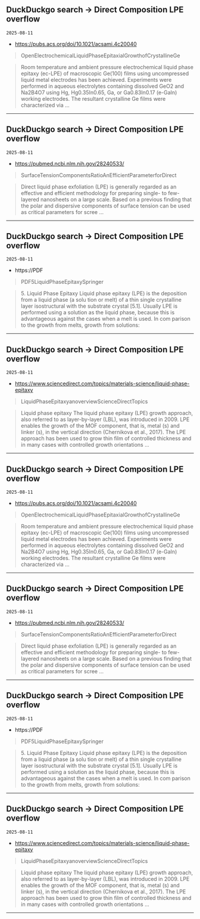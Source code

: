 ## DuckDuckgo search -> Direct Composition LPE overflow
`2025-08-11`

* https://pubs.acs.org/doi/10.1021/acsami.4c20040

<blockquote>
 OpenElectrochemicalLiquidPhaseEpitaxialGrowthofCrystallineGe
</blockquote>
<blockquote>
Room temperature and ambient pressure electrochemical liquid phase epitaxy (ec-LPE) of macroscopic Ge(100) films using uncompressed liquid metal electrodes has been achieved. Experiments were performed in aqueous electrolytes containing dissolved GeO2 and Na2B4O7 using Hg, Hg0.35In0.65, Ga, or Ga0.83In0.17 (e-GaIn) working electrodes. The resultant crystalline Ge films were characterized via ...
</blockquote>

---

## DuckDuckgo search -> Direct Composition LPE overflow
`2025-08-11`

* https://pubmed.ncbi.nlm.nih.gov/28240533/

<blockquote>
 SurfaceTensionComponentsRatioAnEfficientParameterforDirect
</blockquote>
<blockquote>
Direct liquid phase exfoliation (LPE) is generally regarded as an effective and efficient methodology for preparing single- to few-layered nanosheets on a large scale. Based on a previous finding that the polar and dispersive components of surface tension can be used as critical parameters for scree …
</blockquote>

---

## DuckDuckgo search -> Direct Composition LPE overflow
`2025-08-11`

* https://PDF

<blockquote>
 PDF5LiquidPhaseEpitaxySpringer
</blockquote>
<blockquote>
5. Liquid Phase Epitaxy Liquid phase epitaxy (LPE) is the deposition from a liquid phase (a solu tion or melt) of a thin single crystalline layer isostructural with the substrate crystal [5.1]. Usually LPE is performed using a solution as the liquid phase, because this is advantageous against the cases when a melt is used. In com parison to the growth from melts, growth from solutions:
</blockquote>

---

## DuckDuckgo search -> Direct Composition LPE overflow
`2025-08-11`

* https://www.sciencedirect.com/topics/materials-science/liquid-phase-epitaxy

<blockquote>
 LiquidPhaseEpitaxyanoverviewScienceDirectTopics
</blockquote>
<blockquote>
Liquid phase epitaxy The liquid phase epitaxy (LPE) growth approach, also referred to as layer-by-layer (LBL), was introduced in 2009. LPE enables the growth of the MOF component, that is, metal (s) and linker (s), in the vertical direction (Chernikova et al., 2017). The LPE approach has been used to grow thin film of controlled thickness and in many cases with controlled growth orientations ...
</blockquote>

---

## DuckDuckgo search -> Direct Composition LPE overflow
`2025-08-11`

* https://pubs.acs.org/doi/10.1021/acsami.4c20040

<blockquote>
 OpenElectrochemicalLiquidPhaseEpitaxialGrowthofCrystallineGe
</blockquote>
<blockquote>
Room temperature and ambient pressure electrochemical liquid phase epitaxy (ec-LPE) of macroscopic Ge(100) films using uncompressed liquid metal electrodes has been achieved. Experiments were performed in aqueous electrolytes containing dissolved GeO2 and Na2B4O7 using Hg, Hg0.35In0.65, Ga, or Ga0.83In0.17 (e-GaIn) working electrodes. The resultant crystalline Ge films were characterized via ...
</blockquote>

---

## DuckDuckgo search -> Direct Composition LPE overflow
`2025-08-11`

* https://pubmed.ncbi.nlm.nih.gov/28240533/

<blockquote>
 SurfaceTensionComponentsRatioAnEfficientParameterforDirect
</blockquote>
<blockquote>
Direct liquid phase exfoliation (LPE) is generally regarded as an effective and efficient methodology for preparing single- to few-layered nanosheets on a large scale. Based on a previous finding that the polar and dispersive components of surface tension can be used as critical parameters for scree …
</blockquote>

---

## DuckDuckgo search -> Direct Composition LPE overflow
`2025-08-11`

* https://PDF

<blockquote>
 PDF5LiquidPhaseEpitaxySpringer
</blockquote>
<blockquote>
5. Liquid Phase Epitaxy Liquid phase epitaxy (LPE) is the deposition from a liquid phase (a solu tion or melt) of a thin single crystalline layer isostructural with the substrate crystal [5.1]. Usually LPE is performed using a solution as the liquid phase, because this is advantageous against the cases when a melt is used. In com parison to the growth from melts, growth from solutions:
</blockquote>

---

## DuckDuckgo search -> Direct Composition LPE overflow
`2025-08-11`

* https://www.sciencedirect.com/topics/materials-science/liquid-phase-epitaxy

<blockquote>
 LiquidPhaseEpitaxyanoverviewScienceDirectTopics
</blockquote>
<blockquote>
Liquid phase epitaxy The liquid phase epitaxy (LPE) growth approach, also referred to as layer-by-layer (LBL), was introduced in 2009. LPE enables the growth of the MOF component, that is, metal (s) and linker (s), in the vertical direction (Chernikova et al., 2017). The LPE approach has been used to grow thin film of controlled thickness and in many cases with controlled growth orientations ...
</blockquote>

---

